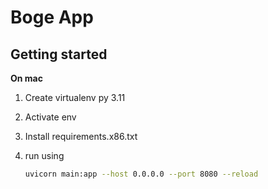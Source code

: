 # Boge App

## Getting started

**On mac**

1. Create virtualenv py 3.11
2. Activate env
3. Install requirements.x86.txt
4. run using 
    
    ```bash
    uvicorn main:app --host 0.0.0.0 --port 8080 --reload
    ```